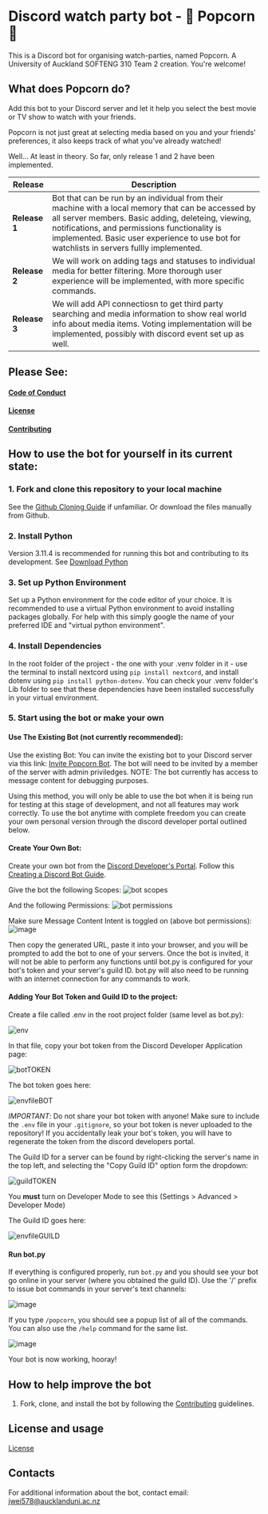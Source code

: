 # Discord watch party bot - 🍿 Popcorn 🍿
This is a Discord bot for organising watch-parties, named Popcorn. A University of Auckland SOFTENG 310 Team 2 creation. You're welcome!

## What does Popcorn do?
Add this bot to your Discord server and let it help you select the best movie or TV show to watch with your friends.

Popcorn is not just great at selecting media based on you and your friends' preferences, it also keeps track of what you've already watched!

Well... At least in theory. So far, only release 1 and 2 have been implemented.

| Release       | Description |
|---------------| --- |
| **Release 1** | Bot that can be run by an individual from their machine with a local memory that can be accessed by all server members. Basic adding, deleteing, viewing, notifications, and permissions functionality is implemented. Basic user experience to use bot for watchlists in servers fullly implemented. |
| **Release 2** | We will work on adding tags and statuses to individual media for better filtering. More thorough user experience will be implemented, with more specific commands. |
| **Release 3** | We will add API connectiosn to get third party searching and media information to show real world info about media items. Voting implementation will be implemented, possibly with discord event set up as well. |

## Please See:
#### [Code of Conduct](CODE_OF_CONDUCT.md)
#### [License](LICENSE)
#### [Contributing](CONTRIBUTING.md)

## How to use the bot for yourself in its current state:

### 1. Fork and clone this repository to your local machine
See the [Github Cloning Guide](https://docs.github.com/en/repositories/creating-and-managing-repositories/cloning-a-repository) if unfamiliar. Or download the files manually from Github.
### 2. Install Python
Version 3.11.4 is recommended for running this bot and contributing to its development. See [Download Python](https://www.python.org/downloads/)
### 3. Set up Python Environment
Set up a Python environment for the code editor of your choice. It is recommended to use a virtual Python environment to avoid installing packages globally. For help with this simply google the name of your preferred IDE and "virtual python environment".
### 4. Install Dependencies
In the root folder of the project - the one with your .venv folder in it - use the terminal to install nextcord using `pip install nextcord`, and install dotenv using `pip install python-dotenv`. You can check your .venv folder's Lib folder to see that these dependencies have been installed successfully in your virtual environment.
### 5. Start using the bot or make your own
#### Use The Existing Bot (not currently recommended):
Use the existing Bot: You can invite the existing bot to your Discord server via this link: [Invite Popcorn Bot](https://discord.com/api/oauth2/authorize?client_id=1138633131432366194&permissions=18685255740480&scope=bot%20applications.commands). The bot will need to be invited by a member of the server with admin priviledges. NOTE: The bot currently has access to message content for debugging purposes.

Using this method, you will only be able to use the bot when it is being run for testing at this stage of development, and not all features may work correctly. To use the bot anytime with complete freedom you can create your own personal version through the discord developer portal outlined below.
#### Create Your Own Bot:
Create your own bot from the [Discord Developer's Portal](https://discord.com/developers/docs/intro). Follow this [Creating a Discord Bot Guide](https://www.ionos.com/digitalguide/server/know-how/creating-discord-bot/).

Give the bot the following Scopes:
![bot scopes](https://github.com/mattysteves/discord-watch-party-bot/assets/39393161/1d23b1c5-4095-44a7-9877-ccd746bed773)

And the following Permissions:
![bot permissions](https://github.com/mattysteves/discord-watch-party-bot/assets/39393161/b84481a3-8be4-4d19-a8ed-2e79128e3352)

Make sure Message Content Intent is toggled on (above bot permissions):
![image](https://github.com/soft310team2/discord-watch-party-bot/assets/100410646/91230df6-c1cc-424f-ba7d-2ac27378cd37)

Then copy the generated URL, paste it into your browser, and you will be prompted to add the bot to one of your servers. Once the bot is invited, it will not be able to perform any functions until bot.py is configured for your bot's token and your server's guild ID. bot.py will also need to be running with an internet connection for any commands to work.

#### Adding Your Bot Token and Guild ID to the project:
Create a file called .env in the root project folder (same level as bot.py):

![env](https://github.com/mattysteves/discord-watch-party-bot/assets/39393161/e5ea59ca-0fbd-46e3-9bbe-d273094fff6d)

In that file, copy your bot token from the Discord Developer Application page:

![botTOKEN](https://github.com/mattysteves/discord-watch-party-bot/assets/39393161/17c563bc-bf83-45fe-87a4-106d4aafff3e)

The bot token goes here:

![envfileBOT](https://github.com/mattysteves/discord-watch-party-bot/assets/39393161/7725b15e-7f60-4caa-94cf-98b8b22e5407)

*IMPORTANT*:
Do not share your bot token with anyone! Make sure to include the `.env` file in your `.gitignore`, so your bot token is never uploaded to the repository! If you accidentally leak your bot's token, you will have to regenerate the token from the discord developers portal.

The Guild ID for a server can be found by right-clicking the server's name in the top left, and selecting the "Copy Guild ID" option form the dropdown:

![guildTOKEN](https://github.com/mattysteves/discord-watch-party-bot/assets/39393161/6cfcec40-c7be-4363-9614-10b9ad4f3481)

You **must** turn on Developer Mode to see this (Settings > Advanced > Developer Mode)

The Guild ID goes here:

![envfileGUILD](https://github.com/mattysteves/discord-watch-party-bot/assets/39393161/7301a59e-144a-46b0-8e05-2dbdbe50833a)

#### Run bot.py
If everything is configured properly, run `bot.py` and you should see your bot go online in your server (where you obtained the guild ID).
Use the '/' prefix to issue bot commands in your server's text channels:

![image](https://github.com/soft310team2/discord-watch-party-bot/assets/100410646/02d1203e-a723-4a80-87a8-02f46c261b77)

If you type `/popcorn`, you should see a popup list of all of the commands. You can also use the `/help` command for the same list.

![image](https://github.com/soft310team2/discord-watch-party-bot/assets/100410646/e9fa32f7-edf8-4aeb-9432-3db4ac249bee)

Your bot is now working, hooray!

## How to help improve the bot
1. Fork, clone, and install the bot by following the [Contributing](CONTRIBUTING.md) guidelines.

## License and usage
[License](LICENSE)

## Contacts
For additional information about the bot, contact email: jwei578@aucklanduni.ac.nz
